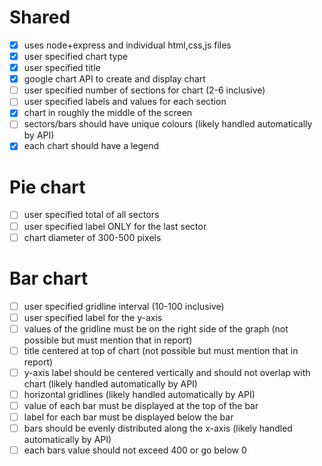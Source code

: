 # Shared
- [x] uses node+express and individual html,css,js files
- [x] user specified chart type
- [x] user specified title
- [x] google chart API to create and display chart
- [ ] user specified number of sections for chart (2-6 inclusive)
- [ ] user specified labels and values for each section
- [x] chart in roughly the middle of the screen
- [ ] sectors/bars should have unique colours (likely handled automatically by API)
- [x] each chart should have a legend
# Pie chart
- [ ] user specified total of all sectors
- [ ] user specified label ONLY for the last sector
- [ ] chart diameter of 300-500 pixels 
# Bar chart
- [ ] user specified gridline interval (10-100 inclusive)
- [ ] user specified label for the y-axis
- [ ] values of the gridline must be on the right side of the graph (not possible but must mention that in report)
- [ ] title centered at top of chart (not possible but must mention that in report)
- [ ] y-axis label should be centered vertically and should not overlap with chart (likely handled automatically by API)
- [ ] horizontal gridlines (likely handled automatically by API)
- [ ] value of each bar must be displayed at the top of the bar
- [ ] label for each bar must be displayed below the bar
- [ ] bars should be evenly distributed along the x-axis (likely handled automatically by API)
- [ ] each bars value should not exceed 400 or go below 0